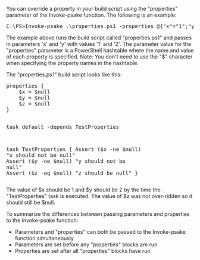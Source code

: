 <p>You can override a property in your build script using the "properties" parameter of the Invoke-psake function.  The following is an example:</p>
<pre>
C:\PS>Invoke-psake .\properties.ps1 -properties @{"x"="1";"y"="2"}
</pre>
<p>
The example above runs the build script called "properties.ps1" and passes in parameters 'x' and 'y' with values '1' and '2'.  The parameter value for the "properties" parameter is a PowerShell hashtable where the name and value of each property is specified. Note:  You don't need to use the "$" character when specifying the property names in the hashtable.

The "properties.ps1" build script looks like this:
</p>
<pre>
properties {
	$x = $null
	$y = $null
	$z = $null
}

task default -depends TestProperties

task TestProperties { 
  Assert ($x -ne $null) "x should not be null"
  Assert ($y -ne $null) "y should not be null"
  Assert ($z -eq $null) "z should be null"
}
</pre>
<p>
The value of $x should be 1 and $y should be 2 by the time the "TestProperties" task is executed.  The value of $z was not over-ridden so it should still be $null.
</p>
<p>
To summarize the differences between passing parameters and properties to the Invoke-psake function:
</p>
<ul>
<li>Parameters and "properties" can both be passed to the Invoke-psake function simultaneously</li>
<li>Parameters are set before any "properties" blocks are run</li>
<li>Properties are set after all "properties" blocks have run</li>